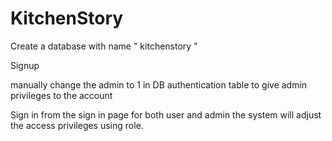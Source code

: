 # KitchenStory
Create a database with name " kitchenstory "  

Signup 

manually change the admin to 1 in DB authentication table to give admin privileges to the account  

Sign in from the sign in page for both user and admin the system will adjust the access privileges using role. 
